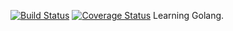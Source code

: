[![Build Status](https://travis-ci.org/backstage/backstage.png?branch=master)](https://travis-ci.org/backstage/backstage) [![Coverage Status](https://coveralls.io/repos/backstage/backstage/badge.png)](https://coveralls.io/r/backstage/backstage)
Learning Golang.

